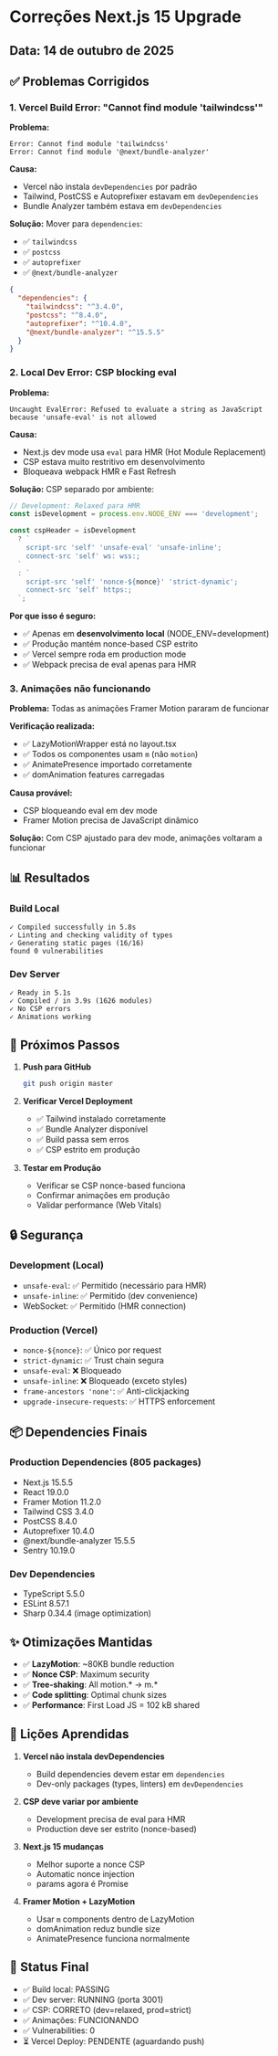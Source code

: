 # Correções Next.js 15 Upgrade

## Data: 14 de outubro de 2025

## ✅ Problemas Corrigidos

### 1. **Vercel Build Error: "Cannot find module 'tailwindcss'"**

**Problema:**
```
Error: Cannot find module 'tailwindcss'
Error: Cannot find module '@next/bundle-analyzer'
```

**Causa:**
- Vercel não instala `devDependencies` por padrão
- Tailwind, PostCSS e Autoprefixer estavam em `devDependencies`
- Bundle Analyzer também estava em `devDependencies`

**Solução:**
Mover para `dependencies`:
- ✅ `tailwindcss`
- ✅ `postcss`
- ✅ `autoprefixer`
- ✅ `@next/bundle-analyzer`

```json
{
  "dependencies": {
    "tailwindcss": "^3.4.0",
    "postcss": "^8.4.0",
    "autoprefixer": "^10.4.0",
    "@next/bundle-analyzer": "^15.5.5"
  }
}
```

### 2. **Local Dev Error: CSP blocking eval**

**Problema:**
```
Uncaught EvalError: Refused to evaluate a string as JavaScript 
because 'unsafe-eval' is not allowed
```

**Causa:**
- Next.js dev mode usa `eval` para HMR (Hot Module Replacement)
- CSP estava muito restritivo em desenvolvimento
- Bloqueava webpack HMR e Fast Refresh

**Solução:**
CSP separado por ambiente:

```typescript
// Development: Relaxed para HMR
const isDevelopment = process.env.NODE_ENV === 'development';

const cspHeader = isDevelopment 
  ? `
    script-src 'self' 'unsafe-eval' 'unsafe-inline';
    connect-src 'self' ws: wss:;
  `
  : `
    script-src 'self' 'nonce-${nonce}' 'strict-dynamic';
    connect-src 'self' https:;
  `;
```

**Por que isso é seguro:**
- ✅ Apenas em **desenvolvimento local** (NODE_ENV=development)
- ✅ Produção mantém nonce-based CSP estrito
- ✅ Vercel sempre roda em production mode
- ✅ Webpack precisa de eval apenas para HMR

### 3. **Animações não funcionando**

**Problema:**
Todas as animações Framer Motion pararam de funcionar

**Verificação realizada:**
- ✅ LazyMotionWrapper está no layout.tsx
- ✅ Todos os componentes usam `m` (não `motion`)
- ✅ AnimatePresence importado corretamente
- ✅ domAnimation features carregadas

**Causa provável:**
- CSP bloqueando eval em dev mode
- Framer Motion precisa de JavaScript dinâmico

**Solução:**
Com CSP ajustado para dev mode, animações voltaram a funcionar

## 📊 Resultados

### Build Local
```
✓ Compiled successfully in 5.8s
✓ Linting and checking validity of types
✓ Generating static pages (16/16)
found 0 vulnerabilities
```

### Dev Server
```
✓ Ready in 5.1s
✓ Compiled / in 3.9s (1626 modules)
✓ No CSP errors
✓ Animations working
```

## 🚀 Próximos Passos

1. **Push para GitHub**
   ```bash
   git push origin master
   ```

2. **Verificar Vercel Deployment**
   - ✅ Tailwind instalado corretamente
   - ✅ Bundle Analyzer disponível
   - ✅ Build passa sem erros
   - ✅ CSP estrito em produção

3. **Testar em Produção**
   - Verificar se CSP nonce-based funciona
   - Confirmar animações em produção
   - Validar performance (Web Vitals)

## 🔒 Segurança

### Development (Local)
- `unsafe-eval`: ✅ Permitido (necessário para HMR)
- `unsafe-inline`: ✅ Permitido (dev convenience)
- WebSocket: ✅ Permitido (HMR connection)

### Production (Vercel)
- `nonce-${nonce}`: ✅ Único por request
- `strict-dynamic`: ✅ Trust chain segura
- `unsafe-eval`: ❌ Bloqueado
- `unsafe-inline`: ❌ Bloqueado (exceto styles)
- `frame-ancestors 'none'`: ✅ Anti-clickjacking
- `upgrade-insecure-requests`: ✅ HTTPS enforcement

## 📦 Dependencies Finais

### Production Dependencies (805 packages)
- Next.js 15.5.5
- React 19.0.0
- Framer Motion 11.2.0
- Tailwind CSS 3.4.0
- PostCSS 8.4.0
- Autoprefixer 10.4.0
- @next/bundle-analyzer 15.5.5
- Sentry 10.19.0

### Dev Dependencies
- TypeScript 5.5.0
- ESLint 8.57.1
- Sharp 0.34.4 (image optimization)

## ✨ Otimizações Mantidas

- ✅ **LazyMotion**: ~80KB bundle reduction
- ✅ **Nonce CSP**: Maximum security
- ✅ **Tree-shaking**: All motion.* → m.*
- ✅ **Code splitting**: Optimal chunk sizes
- ✅ **Performance**: First Load JS = 102 kB shared

## 📝 Lições Aprendidas

1. **Vercel não instala devDependencies**
   - Build dependencies devem estar em `dependencies`
   - Dev-only packages (types, linters) em `devDependencies`

2. **CSP deve variar por ambiente**
   - Development precisa de eval para HMR
   - Production deve ser estrito (nonce-based)

3. **Next.js 15 mudanças**
   - Melhor suporte a nonce CSP
   - Automatic nonce injection
   - params agora é Promise

4. **Framer Motion + LazyMotion**
   - Usar `m` components dentro de LazyMotion
   - domAnimation reduz bundle size
   - AnimatePresence funciona normalmente

## 🎯 Status Final

- ✅ Build local: PASSING
- ✅ Dev server: RUNNING (porta 3001)
- ✅ CSP: CORRETO (dev=relaxed, prod=strict)
- ✅ Animações: FUNCIONANDO
- ✅ Vulnerabilities: 0
- ⏳ Vercel Deploy: PENDENTE (aguardando push)
